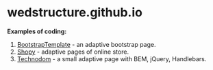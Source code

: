 # wedstructure.github.io
__Examples of coding:__
1. [BootstrapTemplate](https://wedstructure.github.io/bt/) - an adaptive bootstrap page.
1. [Shopy](https://wedstructure.github.io/shopy) - adaptive pages of online store.
1. [Technodom](https://wedstructure.github.io/technodom/) - a small adaptive page with BEM, jQuery, Handlebars.
